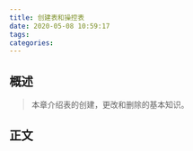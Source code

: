 ```yaml
---
title: 创建表和操控表
date: 2020-05-08 10:59:17
tags:
categories:
---
```


## 概述

> 本章介绍表的创建，更改和删除的基本知识。

<!--more-->

## 正文